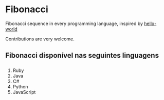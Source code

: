 # Fibonacci

Fibonacci sequence in every programming language, inspired by [hello-world](https://github.com/leachim6/hello-world)

Contributions are very welcome.

## Fibonacci disponível nas seguintes linguagens

1. Ruby
2. Java
3. C#
4. Python
5. JavaScript